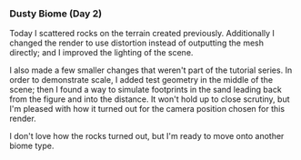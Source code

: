 ### Dusty Biome (Day 2)

Today I scattered rocks on the terrain created previously. Additionally I changed
the render to use distortion instead of outputting the mesh directly; and I improved
the lighting of the scene.

I also made a few smaller changes that weren't part of the tutorial series. In order
to demonstrate scale, I added test geometry in the middle of the scene; then I found
a way to simulate footprints in the sand leading back from the figure and into the
distance. It won't hold up to close scrutiny, but I'm pleased with how it turned out
for the camera position chosen for this render.

I don't love how the rocks turned out, but I'm ready to move onto another biome type.
